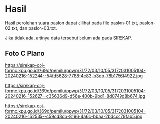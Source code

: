 # Hasil

Hasil perolehan suara paslon dapat dilihat pada file paslon-01.txt, paslon-02.txt, dan paslon-03.txt.

Jika tidak ada, artinya data tersebut belum ada pada SIREKAP.

## Foto C Plano

https://sirekap-obj-formc.kpu.go.id/269d/pemilu/ppwp/31/72/03/10/05/3172031005104-20240216-152244--54fd5628-7788-4c83-b3db-78b1756f4922.jpg

https://sirekap-obj-formc.kpu.go.id/269d/pemilu/ppwp/31/72/03/10/05/3172031005104-20240216-152627--c35636d9-d56e-400b-9bd1-8d0749d8b674.jpg

https://sirekap-obj-formc.kpu.go.id/269d/pemilu/ppwp/31/72/03/10/05/3172031005104-20240216-152535--c59cd8cb-8196-4a6c-bbaa-2bdccd79fab5.jpg
